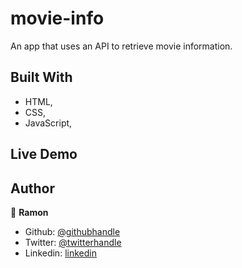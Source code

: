 # movie-info

An app that uses an API to retrieve movie information.

## Built With

- HTML,
- CSS,
- JavaScript,

## Live Demo

## Author

👤 **Ramon**

- Github: [@githubhandle](https://github.com/Ramon-Carrillo)
- Twitter: [@twitterhandle](https://twitter.com/ramon_de_NL)
- Linkedin: [linkedin](https://www.linkedin.com/in/ramon-carrillo-54525a1ab/)
